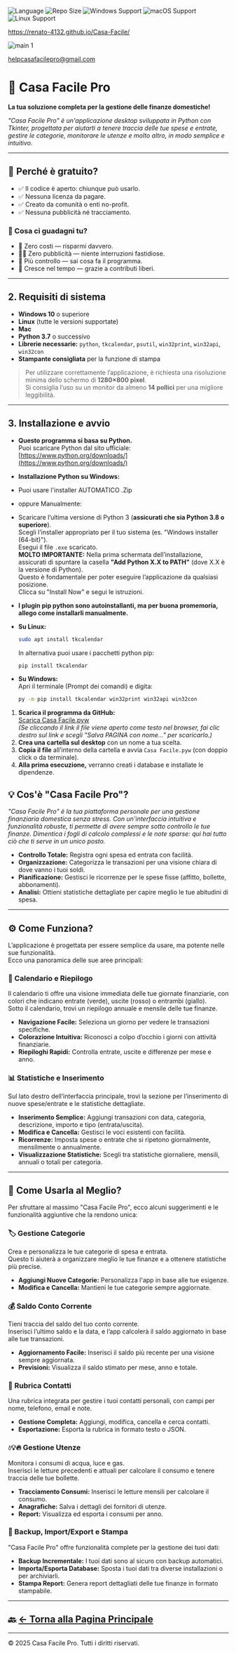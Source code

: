 ![Language](https://img.shields.io/badge/language-Python-F7DF1E?logo=python&logoColor=black) ![Repo Size](https://img.shields.io/github/repo-size/Renato-4132/Casa-Facile) ![Windows Support](https://img.shields.io/badge/Windows-✔️-blue?logo=windows) ![macOS Support](https://img.shields.io/badge/macOS-✔️-lightgrey?logo=apple)
![Linux Support](https://img.shields.io/badge/Linux-✔️-yellow?logo=linux)

https://renato-4132.github.io/Casa-Facile/

![main 1](https://github.com/user-attachments/assets/41fc7803-7ec7-4742-bac0-3b2c8fb91ca2)


helpcasafacilepro@gmail.com

# 🏡 Casa Facile Pro

**La tua soluzione completa per la gestione delle finanze domestiche!**

_"Casa Facile Pro" è un'applicazione desktop sviluppata in Python con Tkinter, progettata per aiutarti a tenere traccia delle tue spese e entrate, gestire le categorie, monitorare le utenze e molto altro, in modo semplice e intuitivo._

---

## 🎁 Perché è gratuito?

- ✅ Il codice è aperto: chiunque può usarlo.
- ✅ Nessuna licenza da pagare.
- ✅ Creato da comunità o enti no-profit.
- ✅ Nessuna pubblicità né tracciamento.

### 🌟 Cosa ci guadagni tu?
- 💸 Zero costi — risparmi davvero.
- 🙅‍♂️ Zero pubblicità — niente interruzioni fastidiose.
- 🔧 Più controllo — sai cosa fa il programma.
- 🌱 Cresce nel tempo — grazie a contributi liberi.

---

## 2. Requisiti di sistema

- **Windows 10** o superiore
- **Linux** (tutte le versioni supportate)
- **Mac**
- **Python 3.7** o successivo
- **Librerie necessarie:** `python`, `tkcalendar`, `psutil`, `win32print`, `win32api`, `win32con`
- **Stampante consigliata** per la funzione di stampa

> Per utilizzare correttamente l’applicazione, è richiesta una risoluzione minima dello schermo di **1280×800 pixel**.  
> Si consiglia l’uso su un monitor da almeno **14 pollici** per una migliore leggibilità.

---

## 3. Installazione e avvio

- **Questo programma si basa su Python.**  
  Puoi scaricare Python dal sito ufficiale:  
  [https://www.python.org/downloads/](https://www.python.org/downloads/)

- **Installazione Python su Windows:**
- Puoi usare l'installer AUTOMATICO .Zip
- oppure Manualmente:
- Scaricare l’ultima versione di Python 3 (**assicurati che sia Python 3.8 o superiore**).  
  Scegli l’installer appropriato per il tuo sistema (es. "Windows installer (64-bit)").  
  Esegui il file `.exe` scaricato.  
  **MOLTO IMPORTANTE:** Nella prima schermata dell’installazione, assicurati di spuntare la casella **"Add Python X.X to PATH"** (dove X.X è la versione di Python).  
  Questo è fondamentale per poter eseguire l’applicazione da qualsiasi posizione.  
  Clicca su "Install Now" e segui le istruzioni.

- **I plugin pip python sono autoinstallanti, ma per buona promemoria, allego come installarli manualmente.**

- **Su Linux:**
  ```bash
  sudo apt install tkcalendar 
  ```
  In alternativa puoi usare i pacchetti python pip:
  ```bash
  pip install tkcalendar 
  ```

- **Su Windows:**  
  Apri il terminale (Prompt dei comandi) e digita:
  ```bash
  py -m pip install tkcalendar win32print win32api win32con
  ```

1. **Scarica il programma da GitHub:**  
   [Scarica Casa Facile.pyw](https://github.com/Renato-4132/Casa-Facile/raw/main/Casa%20Facile.pyw)  
   *(Se cliccando il link il file viene aperto come testo nel browser, fai clic destro sul link e scegli "Salva PAGINA con nome..." per scaricarlo.)*
2. **Crea una cartella sul desktop** con un nome a tua scelta.
3. **Copia il file** all’interno della cartella e avvia `Casa Facile.pyw`
   (con doppio click o da terminale).
4. **Alla prima esecuzione,** verranno creati i database e installate le dipendenze.


## 💡 Cos'è "Casa Facile Pro"?

_"Casa Facile Pro" è la tua piattaforma personale per una gestione finanziaria domestica senza stress. Con un'interfaccia intuitiva e funzionalità robuste, ti permette di avere sempre sotto controllo le tue finanze. Dimentica i fogli di calcolo complessi e le note sparse: qui hai tutto ciò che ti serve in un unico posto._

- **Controllo Totale:** Registra ogni spesa ed entrata con facilità.
- **Organizzazione:** Categorizza le transazioni per una visione chiara di dove vanno i tuoi soldi.
- **Pianificazione:** Gestisci le ricorrenze per le spese fisse (affitto, bollette, abbonamenti).
- **Analisi:** Ottieni statistiche dettagliate per capire meglio le tue abitudini di spesa.

---

## ⚙️ Come Funziona?

L’applicazione è progettata per essere semplice da usare, ma potente nelle sue funzionalità.  
Ecco una panoramica delle sue aree principali:

### 📅 Calendario e Riepilogo

Il calendario ti offre una visione immediata delle tue giornate finanziarie, con colori che indicano entrate (verde), uscite (rosso) o entrambi (giallo).  
Sotto il calendario, trovi un riepilogo annuale e mensile delle tue finanze.

- **Navigazione Facile:** Seleziona un giorno per vedere le transazioni specifiche.
- **Colorazione Intuitiva:** Riconosci a colpo d’occhio i giorni con attività finanziarie.
- **Riepiloghi Rapidi:** Controlla entrate, uscite e differenze per mese e anno.

### 📊 Statistiche e Inserimento

Sul lato destro dell’interfaccia principale, trovi la sezione per l’inserimento di nuove spese/entrate e le statistiche dettagliate.

- **Inserimento Semplice:** Aggiungi transazioni con data, categoria, descrizione, importo e tipo (entrata/uscita).
- **Modifica e Cancella:** Gestisci le voci esistenti con facilità.
- **Ricorrenze:** Imposta spese o entrate che si ripetono giornalmente, mensilmente o annualmente.
- **Visualizzazione Statistiche:** Scegli tra statistiche giornaliere, mensili, annuali o totali per categoria.

---

## 🚀 Come Usarla al Meglio?

Per sfruttare al massimo "Casa Facile Pro", ecco alcuni suggerimenti e le funzionalità aggiuntive che la rendono unica:

### 🏷️ Gestione Categorie

Crea e personalizza le tue categorie di spesa e entrata.  
Questo ti aiuterà a organizzare meglio le tue finanze e a ottenere statistiche più precise.

- **Aggiungi Nuove Categorie:** Personalizza l'app in base alle tue esigenze.
- **Modifica e Cancella:** Mantieni le tue categorie sempre aggiornate.

### 💰 Saldo Conto Corrente

Tieni traccia del saldo del tuo conto corrente.  
Inserisci l’ultimo saldo e la data, e l’app calcolerà il saldo aggiornato in base alle tue transazioni.

- **Aggiornamento Facile:** Inserisci il saldo più recente per una visione sempre aggiornata.
- **Previsioni:** Visualizza il saldo stimato per mese, anno e totale.

### 👥 Rubrica Contatti

Una rubrica integrata per gestire i tuoi contatti personali, con campi per nome, telefono, email e note.

- **Gestione Completa:** Aggiungi, modifica, cancella e cerca contatti.
- **Esportazione:** Esporta la rubrica in formato testo o JSON.

### 💧💡🔥 Gestione Utenze

Monitora i consumi di acqua, luce e gas.  
Inserisci le letture precedenti e attuali per calcolare il consumo e tenere traccia delle tue bollette.

- **Tracciamento Consumi:** Inserisci le letture mensili per calcolare il consumo.
- **Anagrafiche:** Salva i dettagli dei fornitori di utenze.
- **Report:** Visualizza ed esporta i consumi per anno.

### 🔄 Backup, Import/Export e Stampa

"Casa Facile Pro" offre funzionalità complete per la gestione dei tuoi dati:

- **Backup Incrementale:** I tuoi dati sono al sicuro con backup automatici.
- **Importa/Esporta Database:** Sposta i tuoi dati tra diverse installazioni o per archiviarli.
- **Stampa Report:** Genera report dettagliati delle tue finanze in formato stampabile.

---

## 🔙 [← Torna alla Pagina Principale](https://github.com/Renato-4132/Casa-Facile)

---

© 2025 Casa Facile Pro. Tutti i diritti riservati.
